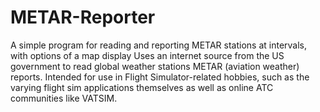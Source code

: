 # METAR-Reporter
A simple program for reading and reporting METAR stations at intervals, with options of a map display
Uses an internet source from the US government to read global weather stations METAR (aviation weather) reports. Intended for use in Flight Simulator-related hobbies, such as the varying flight sim applications themselves as well as online ATC communities like VATSIM.
